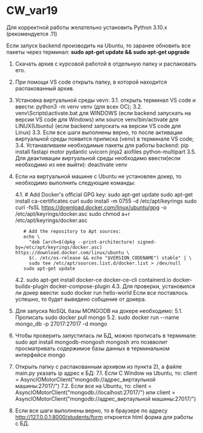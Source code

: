 # CW_var19
Для корректной работы желательно установить Python 3.10.x (рекомендуется .11)

Если запуск backend производить на Ubuntu, то заранее обновить все пакеты через терминал: **sudo apt-get update && sudo apt-get upgrade**
1. Скачать архив с курсовой работой в отдельную папку и распаковать его.
2.  При помощи VS code открыть папку, в которой находится распакованный архив.
3. Установка виртуальной среды vevn:
       3.1. открыть терминал VS code и ввести: python3 -m venv venv (для всех ОС);
       3.2. venv\Scripts\activate.bat для WINDOWS (если backend запускать на версии VS code для Windows)
          или source venv/bin/activate для LINUX(Ubuntu) (если backend запускать на версии VS code для Linux)
       3.3. Если все шаги выполнены верно, то после активации виртуальной среды появится приписка (venv) в терминале VS code;
       3.4. Устанавливаем необходимые пакеты для работы backend:
        pip install fastapi motor pydantic uvicorn jinja2 aiofiles python-multipart
       3.5. Для деактивации виртуальной среды необходимо ввести(если необходимо из нее выйти):
        deactivate venv

5. Если на виртуальной машине с Ubuntu не установлен докер, то необходимо выполнить следующие команды:

     4.1. # Add Docker's official GPG key:
          sudo apt-get update
          sudo apt-get install ca-certificates curl
          sudo install -m 0755 -d /etc/apt/keyrings
          sudo curl -fsSL https://download.docker.com/linux/ubuntu/gpg -o /etc/apt/keyrings/docker.asc
          sudo chmod a+r /etc/apt/keyrings/docker.asc
    
          # Add the repository to Apt sources:
          echo \
            "deb [arch=$(dpkg --print-architecture) signed-by=/etc/apt/keyrings/docker.asc] https://download.docker.com/linux/ubuntu \
            $(. /etc/os-release && echo "$VERSION_CODENAME") stable" | \
            sudo tee /etc/apt/sources.list.d/docker.list > /dev/null
          sudo apt-get update
   
     4.2. sudo apt-get install docker-ce docker-ce-cli containerd.io docker-buildx-plugin docker-compose-plugin
     4.3. Для проверки, установился ли докер ввести: 
          sudo docker run hello-world
          Если все поставлось успешно, то будет выведено собщение от докера.

6. Для запуска NoSQL базы MONGODB на докере необходимо:
     5.1. Прописать sudo docker pull mongo
     5.2. sudo docker run --name mongo_db -p 27017:27017 -d mongo

7. Чтобы проверить запустилась ли БД, можно прописать в терминале:
    sudo apt install mongodb-mongosh
    mongosh
    это позвволит просматривать содержимое базы данных в терминальном интерфейсе mongo

8. Открыть папку с распакованным архивом из пункта 2), а файле main.py указать ip адрес к БД:
      7.1. Если С Window на Ubuntu, то:  client = AsyncIOMotorClient("mongodb://адрес_виртаульной машины:27017/")
      7.2. Если все на Ubuntu, то:       client = AsyncIOMotorClient("mongodb://localhost:27017/") или client = AsyncIOMotorClient("mongodb://адрес_виртаульной машины:27017/")

9. Если все шаги выполнены верно, то в браузере по адресу http://127.0.0.1:8000/students/form откроется html форма для работы с БД.
